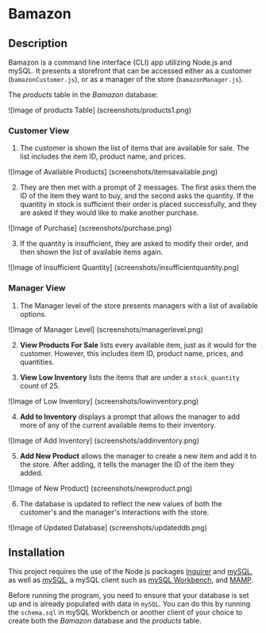 # Bamazon

## Description

Bamazon is a command line interface (CLI) app utilizing Node.js and mySQL. It presents a storefront that can be accessed either as a customer (`bamazonCustomer.js`), or as a manager of the store (`bamazonManager.js`).

The *products* table in the *Bamazon* database:

![Image of products Table]
(screenshots/products1.png)

### Customer View

1. The customer is shown the list of items that are available for sale. The list includes the item ID, product name, and prices.

![Image of Available Products]
(screenshots/itemsavailable.png)

2. They are then met with a prompt of 2 messages. The first asks them the ID of the item they want to buy, and the second asks the quantity. If the quantity in stock is sufficient their order is placed successfully, and they are asked if they would like to make another purchase.

![Image of Purchase]
(screenshots/purchase.png)

3. If the quantity is insufficient, they are asked to modify their order, and then shown the list of available items again.

![Image of Insufficient Quantity]
(screenshots/insufficientquantity.png)

### Manager View

1. The Manager level of the store presents managers with a list of available options.

![Image of Manager Level]
(screenshots/managerlevel.png)

2. **View Products For Sale** lists every available item, just as it would for the customer. However, this includes item ID, product name, prices, and quantities.

3. **View Low Inventory** lists the items that are under a `stock_quantity` count of 25.

![Image of Low Inventory]
(screenshots/lowinventory.png)

4. **Add to Inventory** displays a prompt that allows the manager to add more of any of the current available items to their inventory.

![Image of Add Inventory]
(screenshots/addinventory.png)

5. **Add New Product** allows the manager to create a new item and add it to the store. After adding, it tells the manager the ID of the item they added.

![Image of New Product]
(screenshots/newproduct.png)

6. The database is updated to reflect the new values of both the customer's and the manager's interactions with the store.

![Image of Updated Database]
(screenshots/updateddb.png)

## Installation

This project requires the use of the Node.js packages [Inquirer](https://www.npmjs.com/package/inquirer) and [mySQL](https://www.npmjs.com/package/mysql), as well as [mySQL](https://www.mysql.com/), a mySQL client such as [mySQL Workbench](https://www.mysql.com/products/workbench/), and [MAMP](https://www.mamp.info/en/).

Before running the program, you need to ensure that your database is set up and is already populated with data in `mySQL`. You can do this by running the `schema.sql` in mySQL Workbench or another client of your choice to create both the *Bamazon* database and the *products* table.